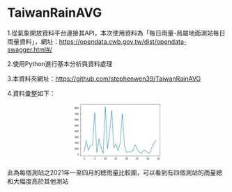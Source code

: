 # TaiwanRainAVG

1.從氣象開放資料平台連接其API，本次使用資料為「每日雨量-局屬地面測站每日雨量資料」，網址：https://opendata.cwb.gov.tw/dist/opendata-swagger.html#/

2.使用Python進行基本分析與資料處理

3.本資料夾網址：https://github.com/stephenwen39/TaiwanRainAVG

4.資料彙整如下：
<p align="center"><img width="40%" src="RainAVG.png" /></p>

此為每個測站之2021年一至四月的總雨量比較圖，可以看到有四個測站的雨量總和大幅度高於其他測站

